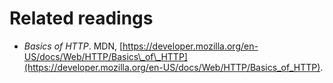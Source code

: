 # Related readings

* _Basics of HTTP_. MDN, [https://developer.mozilla.org/en-US/docs/Web/HTTP/Basics\_of\_HTTP](https://developer.mozilla.org/en-US/docs/Web/HTTP/Basics_of_HTTP).

